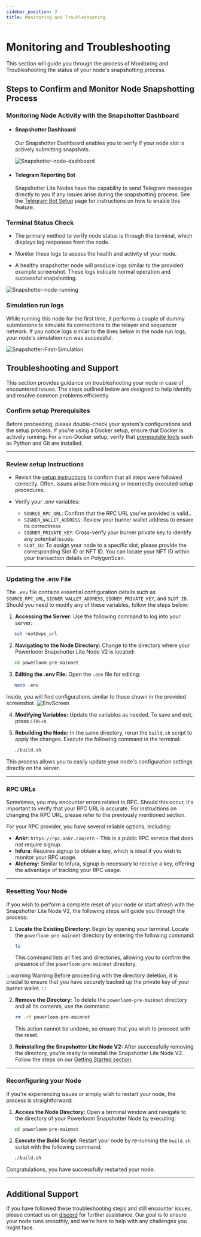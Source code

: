 ```yaml
---
sidebar_position: 2
title: Monitoring and Troubleshooting
---
```


# Monitoring and Troubleshooting

This section will guide you through the process of Monitoring and Troubleshooting the status of your node's snapshotting process.

## Steps to Confirm and Monitor Node Snapshotting Process

### Monitoring Node Activity with the Snapshotter Dashboard
   - #### Snapshotter Dashboard
      Our Snapshotter Dashboard enables you to verify if your node slot is actively submitting snapshots.

      ![Snapshotter-node-dashboard](/images/snapshot-lite-v2-daily-dashboard.png)
   
   - #### Telegram Reporting Bot
      Snapshotter Lite Nodes have the capability to send Telegram messages directly to you if any issues arise during the snapshotting process. See the [Telegram Bot Setup](/docs/build-with-powerloom/snapshotter-node/lite-node/Telegram%20Bot%20Setup.md) page for instructions on how to enable this feature.

### Terminal Status Check
- The primary method to verify node status is through the terminal, which displays log responses from the node.

- Monitor these logs to assess the health and activity of your node. 

- A healthy snapshotter node will produce logs similar to the provided example screenshot. These logs indicate normal operation and successful snapshotting.

![Snapshotter-node-running](/images/snapshot-lite-v2-running.png)


### Simulation run logs

   While running this node for the first time, it performs a couple of dummy submissions to simulate its connections to the relayer and sequencer network. If you notice logs similar to the lines below in the node run logs, your node's simulation run was successful.

   ![Snapshotter-First-Simulation](/images/snapshot-lite-v2-node-simulation-first-time.png)

## Troubleshooting and Support

This section provides guidance on troubleshooting your node in case of encountered issues. The steps outlined below are designed to help identify and resolve common problems efficiently.

### Confirm setup Prerequisites

Before proceeding, please double-check your system's configurations and the setup process. If you're using a Docker setup, ensure that Docker is actively running. For a non-Docker setup, verify that [prerequisite tools](./getting-started/#2-non-docker-setup) such as Python and Git are installed.

---

### Review setup Instructions
   - Revisit the [setup instructions](./getting-started) to confirm that all steps were followed correctly. Often, issues arise from missing or incorrectly executed setup procedures.

   - Verify your .env variables: 
     - `SOURCE_RPC_URL`: Confirm that the RPC URL you've provided is valid.. 
     - `SIGNER_WALLET_ADDRESS`: Review your burner wallet address to ensure its correctness 
     - `SIGNER_PRIVATE_KEY`: Cross-verify your burner private key to identify any potential issues.
     - `SLOT_ID`: To assign your node to a specific slot, please provide the corresponding Slot ID or NFT ID. You can locate your NFT ID within your transaction details on PolygonScan.

---

### Updating the .env File

The `.env` file contains essential configuration details such as `SOURCE_RPC_URL`, `SIGNER_WALLET_ADDRESS`, `SIGNER_PRIVATE_KEY`, and `SLOT_ID`. Should you need to modify any of these variables, follow the steps below:

1. **Accessing the Server:**
   Use the following command to log into your server:

```bash
   ssh root@vps_url
```

2. **Navigating to the Node Directory:**
   Change to the directory where your Powerloom Snapshotter Lite Node V2 is located:

```bash
   cd powerloom-pre-mainnet
```

3. **Editing the .env File:**
   Open the `.env` file for editing:

```bash
   nano .env
```

Inside, you will find configurations similar to those shown in the provided screenshot.
![EnvScreen](/images/snapshot-lite-v2-daily-env.png)

4. **Modifying Variables:**
   Update the variables as needed. To save and exit, press `CTRL+X`.

5. **Rebuilding the Node:**
   In the same directory, rerun the `build.sh` script to apply the changes. Execute the following command in the terminal:

```bash
   ./build.sh
```

This process allows you to easily update your node's configuration settings directly on the server.

---

### RPC URLs 
Sometimes, you may encounter errors related to RPC. Should this occur, it's important to verify that your RPC URL is accurate. For instructions on changing the RPC URL, please refer to the previously mentioned section.

For your RPC provider, you have several reliable options, including:
- **Ankr**: `https://rpc.ankr.com/eth` - This is a public RPC service that does not require signup.
- **Infura**: Requires signup to obtain a key, which is ideal if you wish to monitor your RPC usage.
- **Alchemy**: Similar to Infura, signup is necessary to receive a key, offering the advantage of tracking your RPC usage.

---

### Resetting Your Node
If you wish to perform a complete reset of your node or start afresh with the Snapshotter Lite Node V2, the following steps will guide you through the process:

1. **Locate the Existing Directory:**
   Begin by opening your terminal. Locate the `powerloom-pre-mainnet` directory by entering the following command:

   ```bash
   ls
   ```

   This command lists all files and directories, allowing you to confirm the presence of the `powerloom-pre-mainnet` directory.


:::warning Warning
   Before proceeding with the directory deletion, it is crucial to ensure that you have securely backed up the private key of your burner wallet.
:::

2. **Remove the Directory:**
   To delete the `powerloom-pre-mainnet` directory and all its contents, use the command:

   ```bash
   rm -rf powerloom-pre-mainnet
   ```

   This action cannot be undone, so ensure that you wish to proceed with the reset.

3. **Reinstalling the Snapshotter Lite Node V2:**
   After successfully removing the directory, you're ready to reinstall the Snapshotter Lite Node V2. Follow the steps on our [Getting Started section](./getting-started.md).

---

### Reconfiguring your Node
If you're experiencing issues or simply wish to restart your node, the process is straightforward:

1. **Access the Node Directory:**
   Open a terminal window and navigate to the directory of your Powerloom Snapshotter Node by executing:

```bash
   cd powerloom-pre-mainnet
```

2. **Execute the Build Script:**
   Restart your node by re-running the `build.sh` script with the following command:

```bash
   ./build.sh
```

Congratulations, you have successfully restarted your node.

---

## Additional Support

If you have followed these troubleshooting steps and still encounter issues, please contact us on [discord](https://discord.com/invite/powerloom) for further assistance. Our goal is to ensure your node runs smoothly, and we're here to help with any challenges you might face.